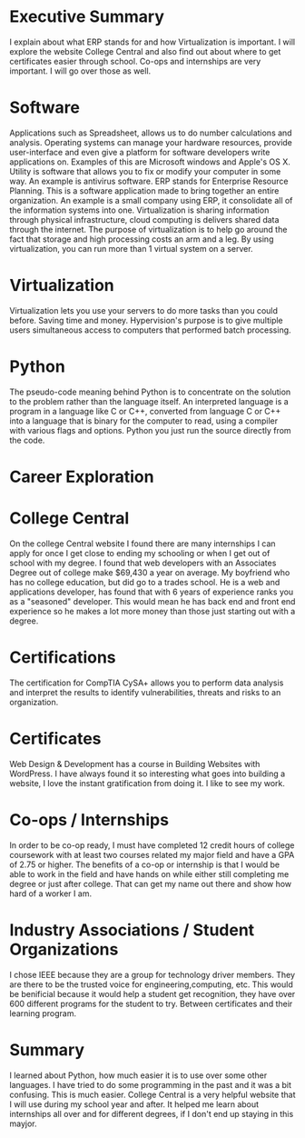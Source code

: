 # Executive Summary
I explain about what ERP stands for and how Virtualization is important. I will explore the website College Central and also find out about where to get certificates easier through school. Co-ops and internships are very important. I will go over those as well.
# Software
Applications such as Spreadsheet, allows us to do number calculations and analysis. Operating systems can manage your hardware resources, provide user-interface and even give a platform for software developers write applications on. Examples of this are Microsoft windows and Apple's OS X. Utility is software that allows you to fix or modify your computer in some way. An example is antivirus software.
ERP stands for Enterprise Resource Planning. This is a software application made to bring together an entire organization. An example is a small company using ERP, it consolidate all of the information systems into one. 
Virtualization is sharing information through physical infrastructure, cloud computing is delivers shared data through the internet. The purpose of virtualization is to help go around the fact that storage and high processing costs an arm and a leg. By using virtualization, you can run more than 1 virtual system on a server. 
# Virtualization
Virtualization lets you use your servers to do more tasks than you could before. Saving time and money. Hypervision's purpose is to give multiple users simultaneous access to computers that performed batch processing. 
# Python
The pseudo-code meaning behind Python is to concentrate on the solution to the problem rather than the language itself.
An interpreted language is a program in a language like C or C++, converted from language C or C++ into a language that is binary for the computer to read, using a compiler with various flags and options. Python you just run the source directly from the code.
# Career Exploration
# College Central
On the college Central website I found there are many internships I can apply for once I get close to ending my schooling or when I get out of school with my degree. 
I found that web developers with an Associates Degree out of college make $69,430 a year on average. My boyfriend who has no college education, but did go to a trades school. He is a web and applications developer, has found that with 6 years of experience ranks you as a "seasoned" developer. This would mean he has back end and front end experience so he makes a lot more money than those just starting out with a degree.
# Certifications
The certification for CompTIA CySA+ allows you to perform data analysis and interpret the results to identify vulnerabilities, threats and risks to an organization.
# Certificates
Web Design & Development has a course in Building Websites with WordPress. I have always found it so interesting what goes into building a website, I love the instant gratification from doing it. I like to see my work.
# Co-ops / Internships
In order to be co-op ready, I must have completed 12 credit hours of college coursework with at least two courses related my major field and have a GPA of 2.75 or higher. The benefits of a co-op or internship is that I would be able to work in the field and have hands on while either still completing me degree or just after college. That can get my name out there and show how hard of a worker I am.
# Industry Associations / Student Organizations
I chose IEEE because they are a group for technology driver members. They are there to be the trusted voice for engineering,computing, etc. This would be benificial because it would help a student get recognition, they have over 600 different programs for the student to try. Between certificates and their learning program.
# Summary
I learned about Python, how much easier it is to use over some other languages. I have tried to do some programming in the past and it was a bit confusing. This is much easier. College Central is a very helpful website that I will use during my school year and after. It helped me learn about internships all over and for different degrees, if I don't end up staying in this mayjor. 
